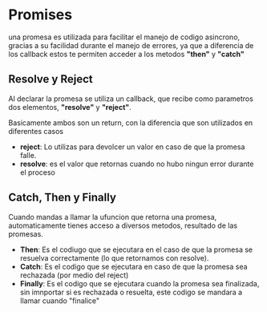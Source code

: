 # Promises
una promesa es utilizada para facilitar el manejo de codigo asincrono, gracias a su facilidad durante el manejo de errores, ya que a diferencia de los callback estos te permiten acceder a los metodos **"then"** y **"catch"**

## Resolve y Reject

Al declarar la promesa se utiliza un callback, que recibe como parametros dos elementos, **"resolve"** y **"reject"**. 

Basicamente ambos son un return, con la diferencia que son utilizados en diferentes casos
- **reject**: Lo utilizas para devolcer un valor en caso de que la promesa falle.
- **resolve**: es el valor que retornas cuando no hubo ningun error durante el proceso

## Catch, Then y Finally
Cuando mandas a llamar la ufuncion que retorna una promesa, automaticamente tienes acceso a diversos metodos, resultado de las promesas.

- **Then**: Es el codiugo que se ejecutara en el caso de que la promesa se resuelva correctamente (lo que retornamos con resolve).
- **Catch**: Es el codigo que se ejecutara en caso de que la promesa sea rechazada (por medio del reject)
- **Finally**: Es el codigo que se ejecutara cuando la promesa sea finalizada, sin imnportar si es rechazada o resuelta, este codigo se mandara a llamar cuando "finalice"